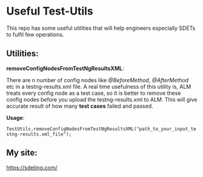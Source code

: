 # Useful Test-Utils
This repo has some useful utilities that will help engineers especially SDETs to fulfil few operations.


## Utilities:
**removeConfigNodesFromTestNgResultsXML**:

There are n number of config nodes like _@BeforeMethod_, _@AfterMethod_ etc in a testng-results.xml file. A real time usefulness of this utility is, ALM treats every config node as a test case, so it is better to remove these config nodes before you upload the testng-results.xml to ALM. This will give accurate result of how many **test cases** failed and passed.

**Usage**:

```TestUtils.removeConfigNodesFromTestNgResultsXML("path_to_your_input_testng-results.xml_file");```


## My site:
https://sdeting.com/
